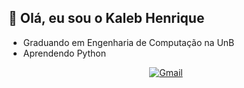 ## 👋 Olá, eu sou o Kaleb Henrique

- Graduando em Engenharia de Computação na UnB
- Aprendendo Python

<div align="center">
  
[![Gmail](https://img.shields.io/twitter/url?label=email&logo=gmail&style=social&url=http%3A%2F%2Fmailto%3Akalebhenriquebr%40gmail.com)](mailto:kalebhenriquebr@gmail.com)
</div>
